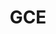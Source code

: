 ---
title: GCE
menu:
  product_pharmer_0.1.0-alpha.1:
    identifier: gce
    name: GCE
    parent: cloud
    weight: 10
menu_name: product_pharmer_0.1.0-alpha.1 
---
